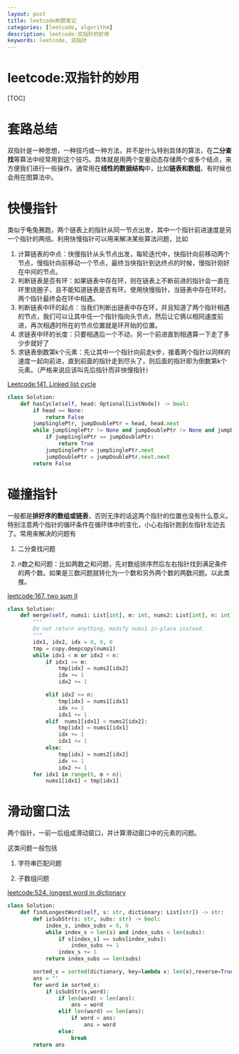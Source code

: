 ```yaml
---
layout: post
title: leetcode刷题笔记
categories: [leetcode, algorithm]
description: leetcode:双指针的妙用
keywords: leetcode, 双指针
---
```


# leetcode:双指针的妙用

[TOC]

# 套路总结

双指针是一种思想，一种技巧或一种方法，并不是什么特别具体的算法，在**二分查找**等算法中经常用到这个技巧。具体就是用两个变量动态存储两个或多个结点，来方便我们进行一些操作。通常用在**线性的数据结构**中，比如**链表和数组**，有时候也会用在图算法中。

# 快慢指针

类似于龟兔赛跑，两个链表上的指针从同一节点出发，其中一个指针前进速度是另一个指针的两倍。利用快慢指针可以用来解决某些算法问题，比如

1. 计算链表的中点：快慢指针从头节点出发，每轮迭代中，快指针向前移动两个节点，慢指针向前移动一个节点，最终当快指针到达终点的时候，慢指针刚好在中间的节点。
2. 判断链表是否有环：如果链表中存在环，则在链表上不断前进的指针会一直在环里绕圈子，且不能知道链表是否有环。使用快慢指针，当链表中存在环时，两个指针最终会在环中相遇。
3. 判断链表中环的起点：当我们判断出链表中存在环，并且知道了两个指针相遇的节点，我们可以让其中任一个指针指向头节点，然后让它俩以相同速度前进，再次相遇时所在的节点位置就是环开始的位置。
4. 求链表中环的长度：只要相遇后一个不动，另一个前进直到相遇算一下走了多少步就好了
5. 求链表倒数第k个元素：先让其中一个指针向前走k步，接着两个指针以同样的速度一起向前进，直到前面的指针走到尽头了，则后面的指针即为倒数第k个元素。（严格来说应该叫先后指针而非快慢指针）

[Leetcode:141. Linked list cycle](https://leetcode-cn.com/problems/linked-list-cycle/description/)

```python
class Solution:
    def hasCycle(self, head: Optional[ListNode]) -> bool:
        if head == None:
            return False
        jumpSinglePtr, jumpDoublePtr = head, head.next
        while jumpSinglePtr != None and jumpDoublePtr != None and jumpDoublePtr.next != None:
            if jumpSinglePtr == jumpDoublePtr:
                return True
            jumpSinglePtr = jumpSinglePtr.next
            jumpDoublePtr = jumpDoublePtr.next.next
        return False
```



# 碰撞指针

一般都是**排好序的数组或链表**，否则无序的话这两个指针的位置也没有什么意义。特别注意两个指针的循环条件在循环体中的变化，小心右指针跑到左指针左边去了。常用来解决的问题有

1. 二分查找问题

2. n数之和问题：比如两数之和问题，先对数组排序然后左右指针找到满足条件的两个数。如果是三数问题就转化为一个数和另外两个数的两数问题。以此类推。

[leetcode:167. two sum II](https://leetcode-cn.com/problems/two-sum-ii-input-array-is-sorted/)

```python
class Solution:
    def merge(self, nums1: List[int], m: int, nums2: List[int], n: int) -> None:
        """
        Do not return anything, modify nums1 in-place instead.
        """
        idx1, idx2, idx = 0, 0, 0
        tmp = copy.deepcopy(nums1)
        while idx1 < m or idx2 < n:
            if idx1 >= m:
                tmp[idx] = nums2[idx2]
                idx += 1
                idx2 += 1

            elif idx2 >= n:
                tmp[idx] = nums1[idx1]
                idx += 1
                idx1 += 1
            elif  nums1[idx1] < nums2[idx2]:
                tmp[idx] = nums1[idx1]
                idx += 1
                idx1 += 1
            else:
                tmp[idx] = nums2[idx2]
                idx += 1
                idx2 += 1
        for idx1 in range(0, m + n):
            nums1[idx1] = tmp[idx1]
```



# 滑动窗口法

两个指针，一前一后组成滑动窗口，并计算滑动窗口中的元素的问题。

这类问题一般包括

1. 字符串匹配问题

1. 子数组问题

[leetcode:524. longest word in dictionary](https://leetcode-cn.com/problems/longest-word-in-dictionary-through-deleting/)

```python
class Solution:
    def findLongestWord(self, s: str, dictionary: List[str]) -> str:
        def isSubStr(s: str, subs: str) -> bool:
            index_s, index_subs = 0, 0
            while index_s < len(s) and index_subs < len(subs):
                if s[index_s] == subs[index_subs]:
                    index_subs += 1
                index_s += 1
            return index_subs == len(subs)

        sorted_s = sorted(dictionary, key=lambda x: len(x),reverse=True)
        ans = ""
        for word in sorted_s:
            if isSubStr(s,word):
                if len(word) > len(ans):
                    ans = word 
                elif len(word) == len(ans):
                    if word < ans:
                        ans = word 
                else:
                    break 
        return ans		
```

